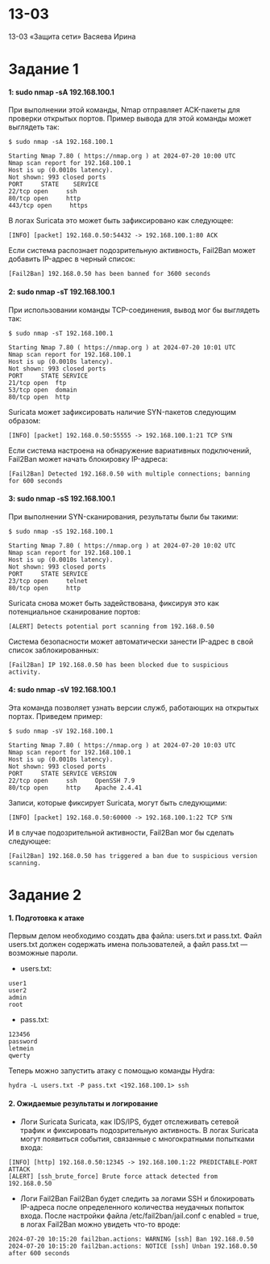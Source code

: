 # 13-03
13-03 «Защита сети» Васяева Ирина
# Задание 1
#### 1: sudo nmap -sA 192.168.100.1
При выполнении этой команды, Nmap отправляет ACK-пакеты для проверки открытых портов. Пример вывода для этой команды может выглядеть так:
```
$ sudo nmap -sA 192.168.100.1

Starting Nmap 7.80 ( https://nmap.org ) at 2024-07-20 10:00 UTC
Nmap scan report for 192.168.100.1
Host is up (0.0010s latency).
Not shown: 993 closed ports
PORT     STATE    SERVICE
22/tcp open     ssh
80/tcp open     http
443/tcp open     https
```
В логах Suricata это может быть зафиксировано как следующее:
```
[INFO] [packet] 192.168.0.50:54432 -> 192.168.100.1:80 ACK
```
Если система распознает подозрительную активность, Fail2Ban может добавить IP-адрес в черный список:
```
[Fail2Ban] 192.168.0.50 has been banned for 3600 seconds
```
#### 2: sudo nmap -sT 192.168.100.1
При использовании команды TCP-соединения, вывод мог бы выглядеть так:
```
$ sudo nmap -sT 192.168.100.1

Starting Nmap 7.80 ( https://nmap.org ) at 2024-07-20 10:01 UTC
Nmap scan report for 192.168.100.1
Host is up (0.0010s latency).
Not shown: 993 closed ports
PORT     STATE SERVICE
21/tcp open  ftp
53/tcp open  domain
80/tcp open  http
```
Suricata может зафиксировать наличие SYN-пакетов следующим образом:
```
[INFO] [packet] 192.168.0.50:55555 -> 192.168.100.1:21 TCP SYN
```
Если система настроена на обнаружение вариативных подключений, Fail2Ban может начать блокировку IP-адреса:
```
[Fail2Ban] Detected 192.168.0.50 with multiple connections; banning for 600 seconds
```
#### 3: sudo nmap -sS 192.168.100.1
При выполнении SYN-сканирования, результаты были бы такими:
```
$ sudo nmap -sS 192.168.100.1

Starting Nmap 7.80 ( https://nmap.org ) at 2024-07-20 10:02 UTC
Nmap scan report for 192.168.100.1
Host is up (0.0010s latency).
Not shown: 993 closed ports
PORT     STATE SERVICE
23/tcp open     telnet
80/tcp open     http
```
Suricata снова может быть задействована, фиксируя это как потенциальное сканирование портов:
```
[ALERT] Detects potential port scanning from 192.168.0.50
```
Система безопасности может автоматически занести IP-адрес в свой список заблокированных:
```
[Fail2Ban] IP 192.168.0.50 has been blocked due to suspicious activity.
```
#### 4: sudo nmap -sV 192.168.100.1
Эта команда позволяет узнать версии служб, работающих на открытых портах. Приведем пример:
```
$ sudo nmap -sV 192.168.100.1

Starting Nmap 7.80 ( https://nmap.org ) at 2024-07-20 10:03 UTC
Nmap scan report for 192.168.100.1
Host is up (0.0010s latency).
Not shown: 993 closed ports
PORT     STATE SERVICE VERSION
22/tcp open     ssh     OpenSSH 7.9
80/tcp open     http    Apache 2.4.41
```
Записи, которые фиксирует Suricata, могут быть следующими:
```
[INFO] [packet] 192.168.0.50:60000 -> 192.168.100.1:22 TCP SYN
```
И в случае подозрительной активности, Fail2Ban мог бы сделать следующее:
```
[Fail2Ban] 192.168.0.50 has triggered a ban due to suspicious version scanning.
```
# Задание 2
#### 1. Подготовка к атаке
Первым делом необходимо создать два файла: users.txt и pass.txt. Файл users.txt должен содержать имена пользователей, а файл pass.txt — возможные пароли. 
- users.txt:
```
user1
user2
admin
root
```
- pass.txt:
```
123456
password
letmein
qwerty
```
Теперь можно запустить атаку с помощью команды Hydra:
```
hydra -L users.txt -P pass.txt <192.168.100.1> ssh
```
#### 2. Ожидаемые результаты и логирование
- Логи Suricata
Suricata, как IDS/IPS, будет отслеживать сетевой трафик и фиксировать подозрительную активность. В логах Suricata могут появиться события, связанные с многократными попытками входа:
```
[INFO] [http] 192.168.0.50:12345 -> 192.168.100.1:22 PREDICTABLE-PORT ATTACK
[ALERT] [ssh_brute_force] Brute force attack detected from 192.168.0.50
```
- Логи Fail2Ban
Fail2Ban будет следить за логами SSH и блокировать IP-адреса после определенного количества неудачных попыток входа. После настройки файла /etc/fail2ban/jail.conf с enabled = true, в логах Fail2Ban можно увидеть что-то вроде:
```
2024-07-20 10:15:20 fail2ban.actions: WARNING [ssh] Ban 192.168.0.50
2024-07-20 10:15:20 fail2ban.actions: NOTICE [ssh] Unban 192.168.0.50 after 600 seconds
```
